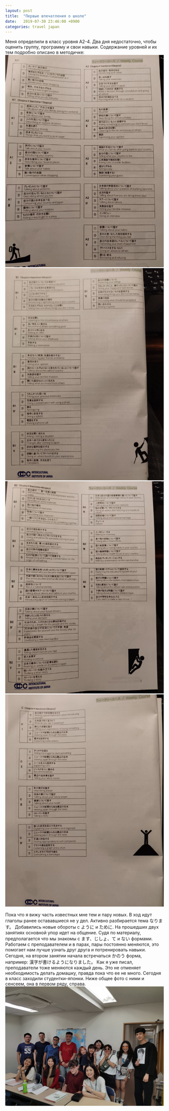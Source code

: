 ```yaml
---
layout: post
title:  "Первые впечатления о школе"
date:   2019-07-30 23:46:00 +0900
categories: travel japan
---
```

Меня определили в класс уровня А2-4. Два дня недостаточно, чтобы оценить группу,
программу и свои навыки.
Содержание уровней и их тем подробно описано в методичке:
![Study1](\assets\photos\07-30\study1.jpg)
![Study2](\assets\photos\07-30\study2.jpg)
![Study3](\assets\photos\07-30\study3.jpg)
![Study4](\assets\photos\07-30\study4.jpg)

Пока что я вижу часть известных мне тем и пару новых. В
ход идут глаголы ранее остававшиеся не у дел.
Активно разбирается тема なります。
Добавились новые обороты с ように и ために. На прошедших двух занятиях основной
упор идет на общение. Судя по материалу, предполагается что мы знакомы с
ます、じしょ、て и ない формами. Работаем с преподавателем и в парах, пары постоянно
меняются, это помогает нам лучше узнать друг друга и потренировать навыки.
Сегодня, на втором занятии начала встречаться かのう форма, например:
漢字が書けるようになりました。
Как я уже писал, преподаватели тоже меняются каждый день. Это не отменяет
необходимость делать домашку, правда пока что ее не много.
Сегодня в класс заходили студентки-японки. Ниже общее фото с ними и сенсеем, она в
первом ряду, справа.
![Group](\assets\photos\07-30\group.jpg)
